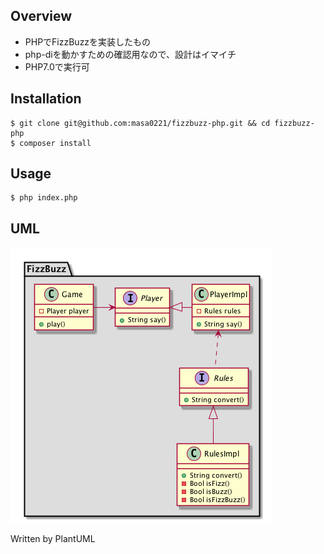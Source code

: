 ## Overview
- PHPでFizzBuzzを実装したもの
- php-diを動かすための確認用なので、設計はイマイチ
- PHP7.0で実行可

## Installation

```
$ git clone git@github.com:masa0221/fizzbuzz-php.git && cd fizzbuzz-php
$ composer install
```

## Usage

```
$ php index.php
```

## UML

![FizzBuzz](./docs/FizzBuzz.png)

Written by PlantUML